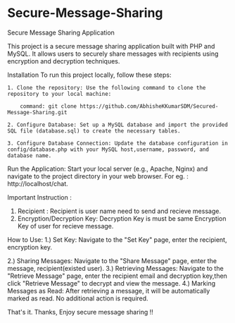 # Secure-Message-Sharing
Secure Message Sharing Application

This project is a secure message sharing application built with PHP and MySQL. It allows users to securely share messages with recipients using encryption and decryption techniques.

Installation
	To run this project locally, follow these steps:

	1. Clone the repository: Use the following command to clone the repository to your local machine:

		command: git clone https://github.com/AbhisheKKumarSDM/Secured-Message-Sharing.git

	2. Configure Database: Set up a MySQL database and import the provided SQL file (database.sql) to create the necessary tables.

	3. Configure Database Connection: Update the database configuration in config/database.php with your MySQL host,username, password, and database name.

Run the Application: Start your local server (e.g., Apache, Nginx) and navigate to the project directory in your web browser.
 For eg. :  http://localhost/chat.


Important Instruction :
 1. Recipient : Recipient is user name need to send and recieve message.
 2. Encryption/Decryption Key: Decryption Key is must be same Encryption Key of user for recieve message.

How to Use:
1.) Set Key: Navigate to the "Set Key" page, enter the recipient, encryption key.

2.) Sharing Messages: Navigate to the "Share Message" page, enter the message, recipient(existed user).
3.) Retrieving Messages: Navigate to the "Retrieve Message" page, enter the recipient email and decryption key,then click "Retrieve Message" to decrypt and view the message.
4.) Marking Messages as Read: After retrieving a message, it will be automatically marked as read. No additional action is required.

That's it. Thanks, Enjoy secure message sharing !!
